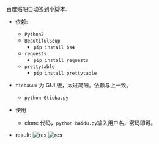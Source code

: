 百度贴吧自动签到小脚本.

- 依赖:
    - `Python2`
    - `BeautifulSoup`
        - `pip install bs4`
    - `requests`
        - `pip install requests`
    - `prettytable`
        - `pip install prettytable`

- `tiebaGUI` 为 GUI 版，太过简陋。依赖与上一致。
    - `python Gtieba.py`

- 使用
    - clone 代码，`python baidu.py`输入用户名，密码即可。

- result:
![res](http://ww2.sinaimg.cn/large/005NaGmtjw1f4x83f2vdsj30x50m9153.jpg)
![res](http://ww2.sinaimg.cn/large/005NaGmtjw1f4x82pnp4aj30ry0n24ba.jpg)
